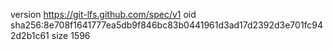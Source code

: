 version https://git-lfs.github.com/spec/v1
oid sha256:8e708f1641777ea5db9f846bc83b0441961d3ad17d2392d3e701fc942d2b1c61
size 1596
